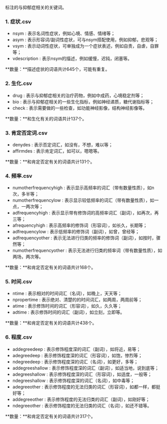 标注的与抑郁症相关的关键词。

### 1. 症状.csv

* nsym : 表示名词性症状，例如心境、情感、情绪等；
* asym : 表示形容词/副词性症状，可与nsym搭配使用，例如抑郁，悲观等；
* vsym : 表示动词性症状，可单独成为一个症状表述，例如自责，自虐，自罪等；
* vdescription : 表示nsym的描述，例如缓慢，迟钝，闭塞等。

**数量：**描述症状的词语共计645个，可能有重复。

### 2. 生化.csv

* drug : 表示与抑郁症相关的治疗药物，例如中成药，心境稳定剂等；
* bio : 表示与抑郁症相关的一些生化指标，例如神经递质，糖代谢指标等；
* check : 表示需要做的一些检查，如功能神经影像，结构神经影像等。

**数量：**和生化有关的词语共计137个。

### 3. 肯定否定词.csv

- denydes : 表示否定词汇，如没有，不想，难以等；
- affirmdes : 表示肯定词汇，如可以，嗯嗯等。

**数量：**和肯定否定有关的词语共计131个。

### 4. 频率.csv

* numotherfrequencyhigh : 表示显示高频率的词汇（带有数量性质），如n次，多半等；
* numotherfrequencylow : 表示显示较低频率的词汇（带有数量性质），如一点，一两次等；
* adfrequencyhigh : 表示显示带有修饰词的高频率词汇（副词），如再次，再三等；
* afrequencyhigh : 表示高频率的修饰词（形容词），如长久，长期等；
* adfrequencylow : 表示低频率的修饰词（副词），如曾，曾经等；
* adfrequencyother :  表示无法进行归类的频率的修饰词（副词），如按时，骤然等；
* numotherfrequencyother : 表示无法进行归类的频率词（带有数量性质），如两场，两次等。

**数量：**和肯定否定有关的词语共计168个。

### 5. 时间.csv

- ntime : 表示相对的时间词汇（名词），如晚上，天天等；
- npropertime : 表示绝对、清楚的的时间词汇，如两周，两周前等；
- atime : 表示修饰时间的词汇（形容词），如久，久久等；
- adtime : 表示修饰时间的词汇（副词），如立刻，立即等。

**数量：**和肯定否定有关的词语共计438个。

### 6. 程度.csv

- addegreedeep : 表示修饰程度深的词汇（副词），如将近，易等；
- adegreedeep : 表示修饰程度深的词汇（形容词），如饱，惨烈等；
- ndegreedeep : 表示修饰程度深的词汇（名词），如更好，多等；
- addegreeshallow : 表示修饰程度深的词汇（副词），如适当地，说到底等；
- adegreeshallow : 表示修饰程度深的词汇（形容词），如适度，一般等；
- ndegreeshallow : 表示修饰程度深的词汇（名词），如中毒等；
- adegreeother : 表示修饰程度的无法归类的词汇（形容词），如都一样，都挺好等；
- addegreeother : 表示修饰程度的无法归类的词汇（副词），如刚好等；
- ndegreeother : 表示修饰程度的无法归类的词汇（名词），如还不错等。

**数量：**和肯定否定有关的词语共计317个。



